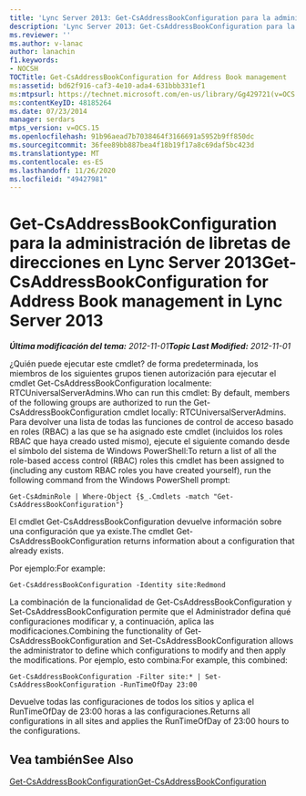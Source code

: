 ```yaml
---
title: 'Lync Server 2013: Get-CsAddressBookConfiguration para la administración de libretas de direcciones'
description: 'Lync Server 2013: Get-CsAddressBookConfiguration para la administración de libretas de direcciones.'
ms.reviewer: ''
ms.author: v-lanac
author: lanachin
f1.keywords:
- NOCSH
TOCTitle: Get-CsAddressBookConfiguration for Address Book management
ms:assetid: bd62f916-caf3-4e10-ada4-631bbb331ef1
ms:mtpsurl: https://technet.microsoft.com/en-us/library/Gg429721(v=OCS.15)
ms:contentKeyID: 48185264
ms.date: 07/23/2014
manager: serdars
mtps_version: v=OCS.15
ms.openlocfilehash: 91b96aead7b7038464f3166691a5952b9ff850dc
ms.sourcegitcommit: 36fee89bb887bea4f18b19f17a8c69daf5bc423d
ms.translationtype: MT
ms.contentlocale: es-ES
ms.lasthandoff: 11/26/2020
ms.locfileid: "49427981"
---
```

# <a name="get-csaddressbookconfiguration-for-address-book-management-in-lync-server-2013"></a><span data-ttu-id="98b12-103">Get-CsAddressBookConfiguration para la administración de libretas de direcciones en Lync Server 2013</span><span class="sxs-lookup"><span data-stu-id="98b12-103">Get-CsAddressBookConfiguration for Address Book management in Lync Server 2013</span></span>

<div data-xmlns="http://www.w3.org/1999/xhtml">

<div class="topic" data-xmlns="http://www.w3.org/1999/xhtml" data-msxsl="urn:schemas-microsoft-com:xslt" data-cs="https://msdn.microsoft.com/">

<div data-asp="https://msdn2.microsoft.com/asp">



</div>

<div id="mainSection">

<div id="mainBody"><span data-ttu-id="98b12-104">

<span> </span></span><span class="sxs-lookup"><span data-stu-id="98b12-104">

<span> </span></span></span>

<span data-ttu-id="98b12-105">_**Última modificación del tema:** 2012-11-01_</span><span class="sxs-lookup"><span data-stu-id="98b12-105">_**Topic Last Modified:** 2012-11-01_</span></span>

<span data-ttu-id="98b12-106">¿Quién puede ejecutar este cmdlet? de forma predeterminada, los miembros de los siguientes grupos tienen autorización para ejecutar el cmdlet Get-CsAddressBookConfiguration localmente: RTCUniversalServerAdmins.</span><span class="sxs-lookup"><span data-stu-id="98b12-106">Who can run this cmdlet: By default, members of the following groups are authorized to run the Get-CsAddressBookConfiguration cmdlet locally: RTCUniversalServerAdmins.</span></span> <span data-ttu-id="98b12-107">Para devolver una lista de todas las funciones de control de acceso basado en roles (RBAC) a las que se ha asignado este cmdlet (incluidos los roles RBAC que haya creado usted mismo), ejecute el siguiente comando desde el símbolo del sistema de Windows PowerShell:</span><span class="sxs-lookup"><span data-stu-id="98b12-107">To return a list of all the role-based access control (RBAC) roles this cmdlet has been assigned to (including any custom RBAC roles you have created yourself), run the following command from the Windows PowerShell prompt:</span></span>

    Get-CsAdminRole | Where-Object {$_.Cmdlets -match "Get-CsAddressBookConfiguration"}

<span data-ttu-id="98b12-108">El cmdlet Get-CsAddressBookConfiguration devuelve información sobre una configuración que ya existe.</span><span class="sxs-lookup"><span data-stu-id="98b12-108">The cmdlet Get-CsAddressBookConfiguration returns information about a configuration that already exists.</span></span>

<span data-ttu-id="98b12-109">Por ejemplo:</span><span class="sxs-lookup"><span data-stu-id="98b12-109">For example:</span></span>

    Get-CsAddressBookConfiguration -Identity site:Redmond

<span data-ttu-id="98b12-110">La combinación de la funcionalidad de Get-CsAddressBookConfiguration y Set-CsAddressBookConfiguration permite que el Administrador defina qué configuraciones modificar y, a continuación, aplica las modificaciones.</span><span class="sxs-lookup"><span data-stu-id="98b12-110">Combining the functionality of Get-CsAddressBookConfiguration and Set-CsAddressBookConfiguration allows the administrator to define which configurations to modify and then apply the modifications.</span></span> <span data-ttu-id="98b12-111">Por ejemplo, esto combina:</span><span class="sxs-lookup"><span data-stu-id="98b12-111">For example, this combined:</span></span>

    Get-CsAddressBookConfiguration -Filter site:* | Set-CsAddressBookConfiguration -RunTimeOfDay 23:00

<span data-ttu-id="98b12-112">Devuelve todas las configuraciones de todos los sitios y aplica el RunTimeOfDay de 23:00 horas a las configuraciones.</span><span class="sxs-lookup"><span data-stu-id="98b12-112">Returns all configurations in all sites and applies the RunTimeOfDay of 23:00 hours to the configurations.</span></span>

<div>

## <a name="see-also"></a><span data-ttu-id="98b12-113">Vea también</span><span class="sxs-lookup"><span data-stu-id="98b12-113">See Also</span></span>


[<span data-ttu-id="98b12-114">Get-CsAddressBookConfiguration</span><span class="sxs-lookup"><span data-stu-id="98b12-114">Get-CsAddressBookConfiguration</span></span>](https://docs.microsoft.com/powershell/module/skype/Get-CsAddressBookConfiguration)  
  

<span data-ttu-id="98b12-115"></div>

</div>

<span> </span>

</div>

</div>

</span><span class="sxs-lookup"><span data-stu-id="98b12-115"></div>

</div>

<span> </span>

</div>

</div>

</span></span></div>

